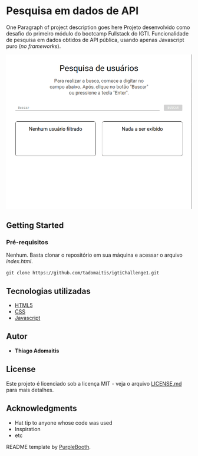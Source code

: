 # Pesquisa em dados de API

One Paragraph of project description goes here
Projeto desenvolvido como desafio do primeiro módulo do bootcamp Fullstack do IGTI. Funcionalidade de pesquisa em dados obtidos de API pública, usando apenas Javascript puro (*no frameworks*).

![](assets/mainScreen.gif)

## Getting Started

### Pré-requisitos

Nenhum. Basta clonar o repositório em sua máquina e acessar o arquivo *index.html*.

```
git clone https://github.com/tadomaitis/igtiChallenge1.git
```

## Tecnologias utilizadas

* [HTML5](https://dev.w3.org/html5/spec-LC/)
* [CSS](https://developer.mozilla.org/en-US/docs/Web/CSS)
* [Javascript](http://vanilla-js.com/)

## Autor

* **Thiago Adomaitis**


## License

Este projeto é licenciado sob a licença MIT - veja o arquivo [LICENSE.md](LICENSE.md) para mais detalhes.

## Acknowledgments

* Hat tip to anyone whose code was used
* Inspiration
* etc

README template by [PurpleBooth](https://github.com/PurpleBooth).